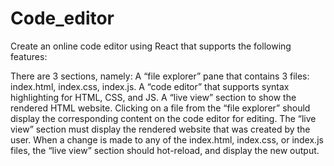 # Code_editor
Create an online code editor using React that supports the following features:

There are 3 sections, namely:
A “file explorer” pane that contains 3 files: index.html, index.css, index.js.
A “code editor” that supports syntax highlighting for HTML, CSS, and JS.
A “live view” section to show the rendered HTML website.
Clicking on a file from the “file explorer” should display the corresponding content on the code editor for editing.
The “live view” section must display the rendered website that was created by the user. When a change is made to any of the index.html, index.css, or index.js files, the “live view” section should hot-reload, and display the new output.

